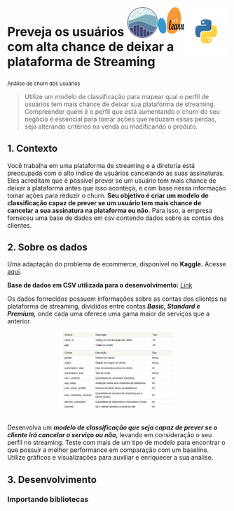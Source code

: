 <img align="right" width="100" height="110" src="images/icon_python.png"/>

<img align="right" width="60" height="60" src="images/icon_scikitlearn.png"/>

<img align="right" width="70" height="70" src="images/icon_seaborn.png"/>


# Preveja os usuários com alta chance de deixar a plataforma de Streaming
<sub> Análise de churn dos usuários </sub>

> Utilize um modelo de classificação para mapear qual o perfil de usuários tem mais chance de deixar sua plataforma de streaming. Compreender quem é o perfil que está aumentando o churn do seu negócio é essencial para tomar ações que reduzam essas perdas, seja alterando critérios na venda ou modificando o produto.

## 1. Contexto

Você trabalha em uma plataforma de streaming e a diretoria está preocupada com o
alto índice de usuários cancelando as suas assinaturas. Eles acreditam que é possível
prever se um usuário tem mais chance de deixar a plataforma antes que isso aconteça,
e com base nessa informação tomar ações para reduzir o churn.
**Seu objetivo é criar um modelo de classificação capaz de prever se um usuário tem
mais chance de cancelar a sua assinatura na plataforma ou não.** Para isso, a empresa
forneceu uma base de dados em csv contendo dados sobre as contas dos clientes.

## 2. Sobre os dados
Uma adaptação do problema de ecommerce, disponível no **Kaggle.** Acesse [aqui](https://www.kaggle.com/datasets/ankitverma2010/ecommerce-customer-churn-analysis-and-prediction?select=E+Commerce+Dataset.xlsx).

**Base de dados em CSV utilizada para o desenvolvimento:** [Link](https://raw.githubusercontent.com/gcesarmelo7/python_classification_churn/main/database/streaming_data.csv)

Os dados fornecidos possuem informações sobre as contas dos clientes na plataforma
de streaming, divididos entre contas ***Basic, Standard e Premium,*** onde cada uma
oferece uma gama maior de serviços que a anterior.

<img src="images/table_1.png" style="width: 50%; max-width: 600px; display: block; margin: 0 auto;">

<img src="images/table_2.png" style="width: 50%; max-width: 600px; display: block; margin: 0 auto;">

<br>

Desenvolva um ***modelo de classificação que seja capaz de prever se o cliente irá
cancelar o serviço ou não,*** levando em consideração o seu perfil no streaming.
Teste com mais de um tipo de modelo para encontrar o que possuir a melhor
performance em comparação com um baseline. Utilize gráficos e visualizações para
auxiliar e enriquecer a sua análise.

## 3. Desenvolvimento

### Importando bibliotecas

